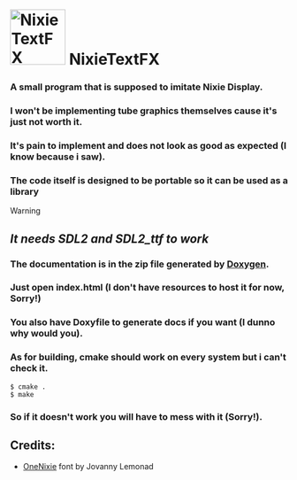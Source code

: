 # <img src="https://github.com/user-attachments/assets/4968068e-deda-4ba2-ac70-e18cb540f32c" alt="NixieTextFX" width="100"> NixieTextFX
### A small program that is supposed to imitate Nixie Display.

### I won't be implementing tube graphics themselves cause it's just not worth it.
### It's pain to implement and does not look as good as expected (I know because i saw).

### The code itself is designed to be portable so it can be used as a library
> [!WARNING]
> ## ***It needs SDL2 and SDL2_ttf to work***

### The documentation is in the zip file generated by [Doxygen](https://www.doxygen.nl/index.html).
### Just open index.html (I don't have resources to host it for now, Sorry!)
### You also have Doxyfile to generate docs if you want (I dunno why would you).

### As for building, cmake should work on every system but i can't check it.
```
$ cmake .
$ make
```
### So if it doesn't work you will have to mess with it (Sorry!).

## Credits:
- [OneNixie](https://fonts.google.com/specimen/Nixie+One) font by Jovanny Lemonad


